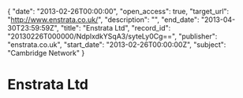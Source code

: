 {
  "date": "2013-02-26T00:00:00", 
  "open_access": true, 
  "target_url": "http://www.enstrata.co.uk/", 
  "description": "", 
  "end_date": "2013-04-30T23:59:59Z", 
  "title": "Enstrata Ltd", 
  "record_id": "20130226T000000/NdplxdkYSqA3/syteLy0Cg==", 
  "publisher": "enstrata.co.uk", 
  "start_date": "2013-02-26T00:00:00Z", 
  "subject": "Cambridge Network"
}

# Enstrata Ltd

